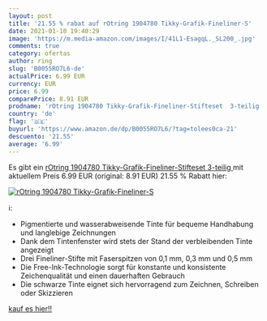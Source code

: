 ```yaml
---
layout: post
title: '21.55 % rabat auf rOtring 1904780 Tikky-Grafik-Fineliner-S'
date: 2021-01-10 19:40:29
image: 'https://m.media-amazon.com/images/I/41L1-EsagqL._SL200_.jpg'
comments: true
category: ofertas
author: ring
slug: 'B0055RO7L6-de'
actualPrice: 6.99 EUR
currency: EUR
price: 6.99
comparePrice: 8.91 EUR
prodname: 'rOtring 1904780 Tikky-Grafik-Fineliner-Stifteset  3-teilig '
country: 'de'
flag: '🇩🇪'
buyurl: 'https://www.amazon.de/dp/B0055RO7L6/?tag=tolees0ca-21'
descuento: '21.55'
average: '6.99'
---
```


Es gibt ein [rOtring 1904780 Tikky-Grafik-Fineliner-Stifteset  3-teilig ](https://www.amazon.de/dp/B0055RO7L6/?tag=tolees0ca-21) mit aktuellem Preis 6.99 EUR (original: 8.91 EUR) 21.55 % Rabatt hier:

[![rOtring 1904780 Tikky-Grafik-Fineliner-S](https://m.media-amazon.com/images/I/41L1-EsagqL._SL200_.jpg)](https://www.amazon.de/dp/B0055RO7L6/?tag=tolees0ca-21)

ℹ️:

- Pigmentierte und wasserabweisende Tinte für bequeme Handhabung und langlebige Zeichnungen
- Dank dem Tintenfenster wird stets der Stand der verbleibenden Tinte angezeigt
- Drei Fineliner-Stifte mit Faserspitzen von 0,1 mm, 0,3 mm und 0,5 mm
- Die Free-Ink-Technologie sorgt für konstante und konsistente Zeichenqualität und einen dauerhaften Gebrauch
- Die schwarze Tinte eignet sich hervorragend zum Zeichnen, Schreiben oder Skizzieren

[kauf es hier!!](https://www.amazon.de/dp/B0055RO7L6/?tag=tolees0ca-21)
